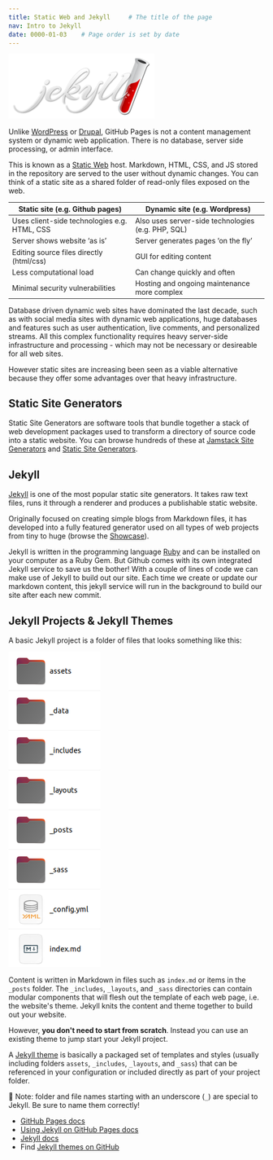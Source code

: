```yaml
---
title: Static Web and Jekyll     # The title of the page
nav: Intro to Jekyll
date: 0000-01-03    # Page order is set by date
---
```


![Jekyll Logo](assets/images/jekyll.png)

Unlike [WordPress](https://wordpress.com/) or [Drupal](https://www.drupal.org/), GitHub Pages is not a content management system or dynamic web application.
There is no database, server side processing, or admin interface.

This is known as a [Static Web](https://en.wikipedia.org/wiki/Static_web_page) host. 
Markdown, HTML, CSS, and JS stored in the repository are served to the user without dynamic changes.
You can think of a static site as a shared folder of read-only files exposed on the web.

| Static site (e.g. Github pages)              | Dynamic site (e.g. Wordpress)                |
| -------------------------------------------- | -------------------------------------------- |
| Uses client-side technologies e.g. HTML, CSS | Also uses server-side technologies (e.g. PHP, SQL) |
| Server shows website ‘as is’                 | Server generates pages ‘on the fly’          |
| Editing source files directly (html/css)     | GUI for editing content                      |
| Less computational load                      | Can change quickly and often                 |
| Minimal security vulnerabilities             | Hosting and ongoing maintenance more complex |

Database driven dynamic web sites have dominated the last decade, such as with social media sites with dynamic web applications, huge databases and features such as user authentication, live comments, and personalized streams. 
All this complex functionality requires heavy server-side infrastructure and processing - which may not be necessary or desireable for all web sites.

However static sites are increasing been seen as a viable alternative because they offer some advantages over that heavy infrastructure.

## Static Site Generators

Static Site Generators are software tools that bundle together a stack of web development packages used to transform a directory of source code into a static website. You can browse hundreds of these at [Jamstack Site Generators](https://jamstack.org/generators/) and [Static Site Generators](https://staticsitegenerators.net/).

<!-- These tools typically feature: 

- a command line interface (not GUI software)
- a development server (test your site on your computer)
- simplified markup based content (e.g. Markdown)
- web templating language (e.g. YAML)
- CSS preprocessor (e.g. Sass)
- file-based data options (create content from CSVs or JSON)
- plugin extensibility (add new functionality)
-->


## Jekyll

[Jekyll](https://jekyllrb.com/) is one of the most popular static site generators. It takes raw text files, runs it through a renderer and produces a publishable static website.

Originally focused on creating simple blogs from Markdown files, it has developed into a fully featured generator used on all types of web projects from tiny to huge (browse the [Showcase](https://jekyllrb.com/showcase/)).

Jekyll is written in the programming language [Ruby](https://www.ruby-lang.org/) and can be installed on your computer as a Ruby Gem. But  Github comes with its own integrated Jekyll service to save us the bother! With a couple of lines of code we can make use of Jekyll to build out our site. Each time we create or update our markdown content, this jekyll service will run in the background to build our site after each new commit.

## Jekyll Projects & Jekyll Themes

A basic Jekyll project is a folder of files that looks something like this:

![jekyll folder structure](assets/images/jekyllFolderStructure.png)

Content is written in Markdown in files such as `index.md` or items in the `_posts` folder.
The `_includes`, `_layouts`, and `_sass` directories can contain modular components that will flesh out the template of each web page, i.e. the website's theme.
Jekyll knits the content and theme together to build out your website.

However, **you don't need to start from scratch**.
Instead you can use an existing theme to jump start your Jekyll project.

A [Jekyll theme](https://jekyllrb.com/docs/themes/) is basically a packaged set of templates and styles (usually including folders `assets`, `_includes`, `_layouts`, and `_sass`) that can be referenced in your configuration or included directly as part of your project folder.

📌 Note: folder and file names starting with an underscore (`_`) are special to Jekyll. Be sure to name them correctly!

- [GitHub Pages docs](https://docs.github.com/en/free-pro-team@latest/github/working-with-github-pages)
- [Using Jekyll on GitHub Pages docs](https://docs.github.com/en/free-pro-team@latest/github/working-with-github-pages/setting-up-a-github-pages-site-with-jekyll)
- [Jekyll docs](https://jekyllrb.com/docs/)
- Find [Jekyll themes on GitHub](https://github.com/topics/jekyll-theme)

<!--
#### 💡 Key Points:

✅ `git status` shows the status of a repository.

✅ Files can be stored in a project’s working directory (which users see), the staging area (where the next commit is being built up) and the local repository (where commits are permanently recorded).

✅ `git add` puts files in the staging area.

✅ `git commit` saves the staged content as a new commit in the local repository.

✅ write a commit message that accurately describes your changes.
-->
